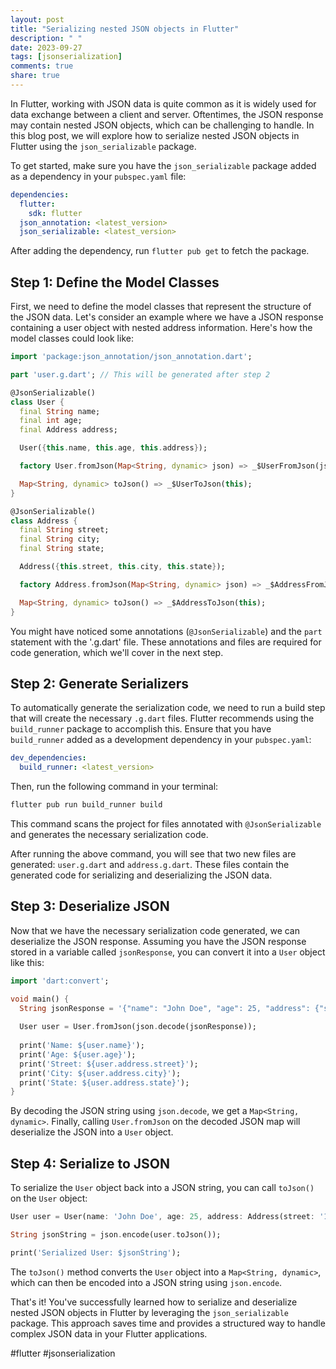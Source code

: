 ```yaml
---
layout: post
title: "Serializing nested JSON objects in Flutter"
description: " "
date: 2023-09-27
tags: [jsonserialization]
comments: true
share: true
---
```


In Flutter, working with JSON data is quite common as it is widely used for data exchange between a client and server. Oftentimes, the JSON response may contain nested JSON objects, which can be challenging to handle. In this blog post, we will explore how to serialize nested JSON objects in Flutter using the `json_serializable` package.

To get started, make sure you have the `json_serializable` package added as a dependency in your `pubspec.yaml` file:

```yaml
dependencies:
  flutter:
    sdk: flutter
  json_annotation: <latest_version>
  json_serializable: <latest_version>
```

After adding the dependency, run `flutter pub get` to fetch the package.

## Step 1: Define the Model Classes

First, we need to define the model classes that represent the structure of the JSON data. Let's consider an example where we have a JSON response containing a user object with nested address information. Here's how the model classes could look like:

```dart
import 'package:json_annotation/json_annotation.dart';

part 'user.g.dart'; // This will be generated after step 2

@JsonSerializable()
class User {
  final String name;
  final int age;
  final Address address;

  User({this.name, this.age, this.address});

  factory User.fromJson(Map<String, dynamic> json) => _$UserFromJson(json);

  Map<String, dynamic> toJson() => _$UserToJson(this);
}

@JsonSerializable()
class Address {
  final String street;
  final String city;
  final String state;

  Address({this.street, this.city, this.state});

  factory Address.fromJson(Map<String, dynamic> json) => _$AddressFromJson(json);

  Map<String, dynamic> toJson() => _$AddressToJson(this);
}
```

You might have noticed some annotations (`@JsonSerializable`) and the `part` statement with the '.g.dart' file. These annotations and files are required for code generation, which we'll cover in the next step.

## Step 2: Generate Serializers

To automatically generate the serialization code, we need to run a build step that will create the necessary `.g.dart` files. Flutter recommends using the `build_runner` package to accomplish this. Ensure that you have `build_runner` added as a development dependency in your `pubspec.yaml`:

```yaml
dev_dependencies:
  build_runner: <latest_version>
```

Then, run the following command in your terminal:

```bash
flutter pub run build_runner build
```

This command scans the project for files annotated with `@JsonSerializable` and generates the necessary serialization code.

After running the above command, you will see that two new files are generated: `user.g.dart` and `address.g.dart`. These files contain the generated code for serializing and deserializing the JSON data.

## Step 3: Deserialize JSON

Now that we have the necessary serialization code generated, we can deserialize the JSON response. Assuming you have the JSON response stored in a variable called `jsonResponse`, you can convert it into a `User` object like this:

```dart
import 'dart:convert';

void main() {
  String jsonResponse = '{"name": "John Doe", "age": 25, "address": {"street": "123 ABC St", "city": "New York", "state": "NY"}}';
  
  User user = User.fromJson(json.decode(jsonResponse));
  
  print('Name: ${user.name}');
  print('Age: ${user.age}');
  print('Street: ${user.address.street}');
  print('City: ${user.address.city}');
  print('State: ${user.address.state}');
}
```

By decoding the JSON string using `json.decode`, we get a `Map<String, dynamic>`. Finally, calling `User.fromJson` on the decoded JSON map will deserialize the JSON into a `User` object.

## Step 4: Serialize to JSON

To serialize the `User` object back into a JSON string, you can call `toJson()` on the `User` object:

```dart
User user = User(name: 'John Doe', age: 25, address: Address(street: '123 ABC St', city: 'New York', state: 'NY'));

String jsonString = json.encode(user.toJson());

print('Serialized User: $jsonString');
```

The `toJson()` method converts the `User` object into a `Map<String, dynamic>`, which can then be encoded into a JSON string using `json.encode`.

That's it! You've successfully learned how to serialize and deserialize nested JSON objects in Flutter by leveraging the `json_serializable` package. This approach saves time and provides a structured way to handle complex JSON data in your Flutter applications.

#flutter #jsonserialization